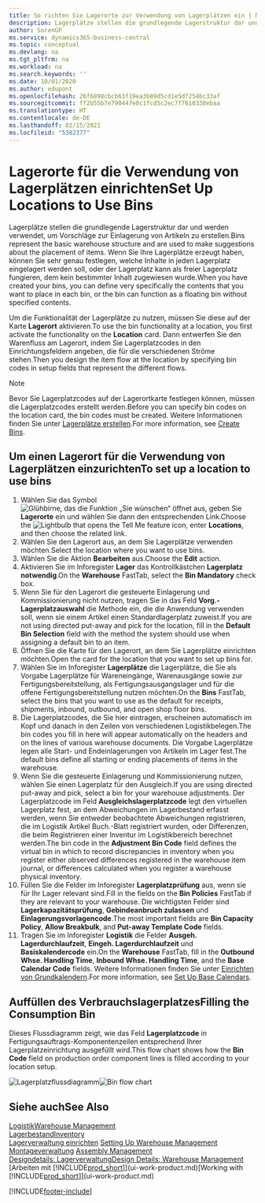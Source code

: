 ```yaml
---
title: So richten Sie Lagerorte zur Verwendung von Lagerplätzen ein | Microsoft Docs
description: Lagerplätze stellen die grundlegende Lagerstruktur dar und werden verwendet, um Vorschläge zur Einlagerung von Artikeln zu erstellen. Wenn Sie Ihre Lagerplätze erzeugt haben, können Sie sehr genau festlegen, welche Inhalte in jeden Lagerplatz eingelagert werden soll, oder der Lagerplatz kann als freier Lagerplatz fungieren, dem kein bestimmter Inhalt zugewiesen wurde.
author: SorenGP
ms.service: dynamics365-business-central
ms.topic: conceptual
ms.devlang: na
ms.tgt_pltfrm: na
ms.workload: na
ms.search.keywords: ''
ms.date: 10/01/2020
ms.author: edupont
ms.openlocfilehash: 26f6898cbcb63f19ea3b89d5cd1e5df254bc33af
ms.sourcegitcommit: ff2b55b7e790447e0c1fcd5c2ec7f7610338ebaa
ms.translationtype: HT
ms.contentlocale: de-DE
ms.lasthandoff: 02/15/2021
ms.locfileid: "5382377"
---
```

# <a name="set-up-locations-to-use-bins"></a><span data-ttu-id="ab6cd-104">Lagerorte für die Verwendung von Lagerplätzen einrichten</span><span class="sxs-lookup"><span data-stu-id="ab6cd-104">Set Up Locations to Use Bins</span></span>
<span data-ttu-id="ab6cd-105">Lagerplätze stellen die grundlegende Lagerstruktur dar und werden verwendet, um Vorschläge zur Einlagerung von Artikeln zu erstellen.</span><span class="sxs-lookup"><span data-stu-id="ab6cd-105">Bins represent the basic warehouse structure and are used to make suggestions about the placement of items.</span></span> <span data-ttu-id="ab6cd-106">Wenn Sie Ihre Lagerplätze erzeugt haben, können Sie sehr genau festlegen, welche Inhalte in jeden Lagerplatz eingelagert werden soll, oder der Lagerplatz kann als freier Lagerplatz fungieren, dem kein bestimmter Inhalt zugewiesen wurde.</span><span class="sxs-lookup"><span data-stu-id="ab6cd-106">When you have created your bins, you can define very specifically the contents that you want to place in each bin, or the bin can function as a floating bin without specified contents.</span></span>  

<span data-ttu-id="ab6cd-107">Um die Funktionalität der Lagerplätze zu nutzen, müssen Sie diese auf der Karte **Lagerort** aktivieren.</span><span class="sxs-lookup"><span data-stu-id="ab6cd-107">To use the bin functionality at a location, you first activate the functionality on the **Location** card.</span></span> <span data-ttu-id="ab6cd-108">Dann entwerfen Sie den Warenfluss am Lagerort, indem Sie Lagerplatzcodes in den Einrichtungsfeldern angeben, die für die verschiedenen Ströme stehen.</span><span class="sxs-lookup"><span data-stu-id="ab6cd-108">Then you design the item flow at the location by specifying bin codes in setup fields that represent the different flows.</span></span>  

> [!NOTE]  
>  <span data-ttu-id="ab6cd-109">Bevor Sie Lagerplatzcodes auf der Lagerortkarte festlegen können, müssen die Lagerplatzcodes erstellt werden.</span><span class="sxs-lookup"><span data-stu-id="ab6cd-109">Before you can specify bin codes on the location card, the bin codes must be created.</span></span> <span data-ttu-id="ab6cd-110">Weitere Informationen finden Sie unter  [Lagerplätze erstellen](warehouse-how-to-create-individual-bins.md).</span><span class="sxs-lookup"><span data-stu-id="ab6cd-110">For more information, see [Create Bins](warehouse-how-to-create-individual-bins.md).</span></span>  

## <a name="to-set-up-a-location-to-use-bins"></a><span data-ttu-id="ab6cd-111">Um einen Lagerort für die Verwendung von Lagerplätzen einzurichten</span><span class="sxs-lookup"><span data-stu-id="ab6cd-111">To set up a location to use bins</span></span>  
1.  <span data-ttu-id="ab6cd-112">Wählen Sie das Symbol ![Glühbirne, das die Funktion „Sie wünschen“ öffnet](media/ui-search/search_small.png "Was möchten Sie tun?") aus, geben Sie **Lagerorte** ein und wählen Sie dann den entsprechenden Link.</span><span class="sxs-lookup"><span data-stu-id="ab6cd-112">Choose the ![Lightbulb that opens the Tell Me feature](media/ui-search/search_small.png "Tell me what you want to do") icon, enter **Locations**, and then choose the related link.</span></span>  
2.  <span data-ttu-id="ab6cd-113">Wählen Sie den Lagerort aus, an dem Sie Lagerplätze verwenden möchten.</span><span class="sxs-lookup"><span data-stu-id="ab6cd-113">Select the location where you want to use bins.</span></span>  
3.  <span data-ttu-id="ab6cd-114">Wählen Sie die Aktion **Bearbeiten** aus.</span><span class="sxs-lookup"><span data-stu-id="ab6cd-114">Choose the **Edit** action.</span></span>  
4.  <span data-ttu-id="ab6cd-115">Aktivieren Sie im Inforegister **Lager** das Kontrollkästchen **Lagerplatz notwendig**.</span><span class="sxs-lookup"><span data-stu-id="ab6cd-115">On the **Warehouse** FastTab, select the **Bin Mandatory** check box.</span></span>  
5.  <span data-ttu-id="ab6cd-116">Wenn Sie für den Lagerort die gesteuerte Einlagerung und Kommissionierung nicht nutzen, tragen Sie in das Feld **Vorg.-Lagerplatzauswahl** die Methode ein, die die Anwendung verwenden soll, wenn sie einem Artikel einen Standardlagerplatz zuweist.</span><span class="sxs-lookup"><span data-stu-id="ab6cd-116">If you are not using directed put-away and pick for the location, fill in the **Default Bin Selection** field with the method the system should use when assigning a default bin to an item.</span></span>  
6.  <span data-ttu-id="ab6cd-117">Öffnen Sie  die Karte für den Lagerort, an dem Sie Lagerplätze einrichten möchten.</span><span class="sxs-lookup"><span data-stu-id="ab6cd-117">Open the card for the location that you want to set up bins for.</span></span>
7.  <span data-ttu-id="ab6cd-118">Wählen Sie im Inforegister **Lagerplätze** die Lagerplätze, die Sie als Vorgabe Lagerplätze für Wareneingänge, Warenausgänge sowie zur Fertigungsbereitstellung, als Fertigungsausgangslager und für die offene Fertigungsbereitstellung nutzen möchten.</span><span class="sxs-lookup"><span data-stu-id="ab6cd-118">On the **Bins** FastTab, select the bins that you want to use as the default for receipts, shipments, inbound, outbound, and open shop floor bins.</span></span>  
8.  <span data-ttu-id="ab6cd-119">Die Lagerplatzcodes, die Sie hier eintragen, erscheinen automatisch im Kopf und danach in den Zeilen von verschiedenen Logistikbelegen.</span><span class="sxs-lookup"><span data-stu-id="ab6cd-119">The bin codes you fill in here will appear automatically on the headers and on the lines of various warehouse documents.</span></span> <span data-ttu-id="ab6cd-120">Die Vorgabe Lagerplätze legen alle Start- und Endeinlagerungen von Artikeln im Lager fest.</span><span class="sxs-lookup"><span data-stu-id="ab6cd-120">The default bins define all starting or ending placements of items in the warehouse.</span></span>  
9.  <span data-ttu-id="ab6cd-121">Wenn Sie die gesteuerte Einlagerung und Kommissionierung nutzen, wählen Sie einen Lagerplatz für den Ausgleich.</span><span class="sxs-lookup"><span data-stu-id="ab6cd-121">If you are using directed put-away and pick, select a bin for your warehouse adjustments.</span></span> <span data-ttu-id="ab6cd-122">Der Lagerplatzcode im Feld **Ausgleichslagerplatzcode** legt den virtuellen Lagerplatz fest, an dem Abweichungen im Lagerbestand erfasst werden, wenn Sie entweder beobachtete Abweichungen registrieren, die im Logistik Artikel Buch.-Blatt registriert wurden, oder Differenzen, die beim Registrieren einer Inventur im Logistikbereich berechnet werden.</span><span class="sxs-lookup"><span data-stu-id="ab6cd-122">The bin code in the **Adjustment Bin Code** field defines the virtual bin in which to record discrepancies in inventory when you register either observed differences registered in the warehouse item journal, or differences calculated when you register a warehouse physical inventory.</span></span>  
10. <span data-ttu-id="ab6cd-123">Füllen Sie die Felder im Inforegister **Lagerplatzprüfung** aus, wenn sie für Ihr Lager relevant sind.</span><span class="sxs-lookup"><span data-stu-id="ab6cd-123">Fill in the fields on the **Bin Policies** FastTab if they are relevant to your warehouse.</span></span> <span data-ttu-id="ab6cd-124">Die wichtigsten Felder sind **Lagerkapazitätsprüfung**, **Gebindeanbruch zulassen** und **Einlagerungsvorlagencode**.</span><span class="sxs-lookup"><span data-stu-id="ab6cd-124">The most important fields are **Bin Capacity Policy**, **Allow Breakbulk**, and **Put-away Template Code** fields.</span></span>  
11. <span data-ttu-id="ab6cd-125">Tragen Sie im Inforegister **Logistik** die Felder **Ausgeh. Lagerdurchlaufzeit**, **Eingeh. Lagerdurchlaufzeit** und **Basiskalendercode** ein.</span><span class="sxs-lookup"><span data-stu-id="ab6cd-125">On the **Warehouse** FastTab, fill in the **Outbound Whse. Handling Time**, **Inbound Whse. Handling Time**, and the **Base Calendar Code** fields.</span></span> <span data-ttu-id="ab6cd-126">Weitere Informationen finden Sie unter [Einrichten von Grundkalendern](across-how-to-assign-base-calendars.md).</span><span class="sxs-lookup"><span data-stu-id="ab6cd-126">For more information, see [Set Up Base Calendars](across-how-to-assign-base-calendars.md).</span></span>

## <a name="filling-the-consumption-bin"></a><span data-ttu-id="ab6cd-127">Auffüllen des Verbrauchslagerplatzes</span><span class="sxs-lookup"><span data-stu-id="ab6cd-127">Filling the Consumption Bin</span></span>
<span data-ttu-id="ab6cd-128">Dieses Flussdiagramm zeigt, wie das Feld **Lagerplatzcode** in Fertigungsauftrags-Komponentenzeilen entsprechend Ihrer Lagerplatzeinrichtung ausgefüllt wird.</span><span class="sxs-lookup"><span data-stu-id="ab6cd-128">This flow chart shows how the **Bin Code** field on production order component lines is filled according to your location setup.</span></span>

<span data-ttu-id="ab6cd-129">![Lagerplatzflussdiagramm](media/binflow.png "BinFlow")</span><span class="sxs-lookup"><span data-stu-id="ab6cd-129">![Bin flow chart](media/binflow.png "BinFlow")</span></span>  

## <a name="see-also"></a><span data-ttu-id="ab6cd-130">Siehe auch</span><span class="sxs-lookup"><span data-stu-id="ab6cd-130">See Also</span></span>
[<span data-ttu-id="ab6cd-131">Logistik</span><span class="sxs-lookup"><span data-stu-id="ab6cd-131">Warehouse Management</span></span>](warehouse-manage-warehouse.md)  
[<span data-ttu-id="ab6cd-132">Lagerbestand</span><span class="sxs-lookup"><span data-stu-id="ab6cd-132">Inventory</span></span>](inventory-manage-inventory.md)  
<span data-ttu-id="ab6cd-133">[Lagerverwaltung einrichten](warehouse-setup-warehouse.md)   </span><span class="sxs-lookup"><span data-stu-id="ab6cd-133">[Setting Up Warehouse Management](warehouse-setup-warehouse.md)   </span></span>  
<span data-ttu-id="ab6cd-134">[Montageverwaltung](assembly-assemble-items.md)  </span><span class="sxs-lookup"><span data-stu-id="ab6cd-134">[Assembly Management](assembly-assemble-items.md)  </span></span>  
[<span data-ttu-id="ab6cd-135">Designdetails: Lagerverwaltung</span><span class="sxs-lookup"><span data-stu-id="ab6cd-135">Design Details: Warehouse Management</span></span>](design-details-warehouse-management.md)  
<span data-ttu-id="ab6cd-136">[Arbeiten mit [!INCLUDE[prod_short](includes/prod_short.md)]](ui-work-product.md)</span><span class="sxs-lookup"><span data-stu-id="ab6cd-136">[Working with [!INCLUDE[prod_short](includes/prod_short.md)]](ui-work-product.md)</span></span>


[!INCLUDE[footer-include](includes/footer-banner.md)]